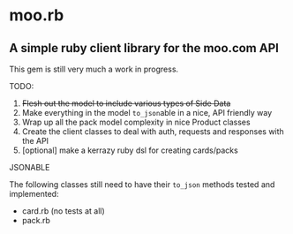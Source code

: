 moo.rb
===

## A simple ruby client library for the moo.com API

This gem is still very much a work in progress.

TODO:

1. <strike>Flesh out the model to include various types of Side Data</strike>
2. Make everything in the model `to_json`able in a nice, API friendly way
3. Wrap up all the pack model complexity in nice Product classes
4. Create the client classes to deal with auth, requests and responses with the API
5. [optional] make a kerrazy ruby dsl for creating cards/packs

JSONABLE

The following classes still need to have their `to_json` methods tested and implemented:

* card.rb (no tests at all)
* pack.rb
